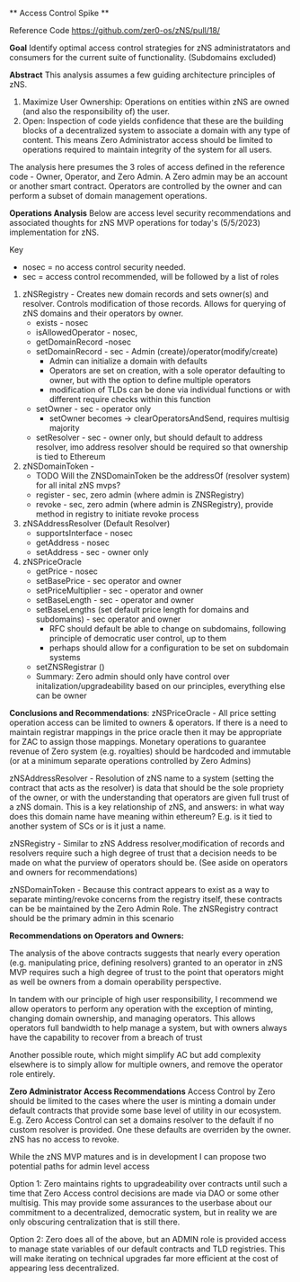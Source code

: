 ** Access Control Spike **

Reference Code https://github.com/zer0-os/zNS/pull/18/

**Goal**
Identify optimal access control strategies for zNS administratators and consumers for the current suite of functionality. (Subdomains excluded)


**Abstract** 
This analysis assumes a few guiding architecture principles of zNS.

1. Maximize User Ownership:  Operations on entities within zNS are owned (and also the responsibility of) the user. 
2. Open: Inspection of code yields confidence that these are the building blocks of a decentralized system to associate a domain with any type of content.  This means Zero Administrator access should be limited to operations required to maintain integrity of the system for all users. 

The analysis here presumes the 3 roles of access defined in the reference code - Owner, Operator, and Zero Admin. A Zero admin may be an account or another smart contract. Operators are controlled by the owner and can perform a subset of domain management operations. 

**Operations Analysis**
Below are access level security recommendations and associated thoughts for zNS MVP operations for today's (5/5/2023) implementation for zNS. 

Key
* nosec = no access control security needed. 
* sec = access control recommended, will be followed by a list of roles

1. zNSRegistry - Creates new domain records and sets owner(s) and resolver. Controls modification of those records. Allows for querying of zNS domains and their operators by owner.
    * exists - nosec
    * isAllowedOperator - nosec,
    * getDomainRecord -nosec
    * setDomainRecord - sec - Admin (create)/operator(modify/create)
        * Admin can initialize a domain with defaults 
        * Operators are set on creation, with a sole operator defaulting to owner, but with the option to define multiple operators
        * modification of TLDs can be done via individual functions or with different require checks within this function
    * setOwner - sec - operator only
        * setOwner becomes -> clearOperatorsAndSend, requires multisig majority 
    * setResolver - sec - owner only, but should default to address resolver, imo address resolver should be required so that ownership is tied to Ethereum
2. zNSDomainToken -
    * TODO Will the ZNSDomainToken be the addressOf (resolver system) for all inital zNS mvps?
    * register - sec, zero admin (where admin is ZNSRegistry)
    * revoke - sec, zero admin (where admin is ZNSRegistry), provide method in registry to initiate revoke process
3. zNSAddressResolver (Default Resolver)
    * supportsInterface - nosec
    * getAddress - nosec
    * setAddress - sec - owner only
4. zNSPriceOracle
    * getPrice - nosec
    * setBasePrice - sec operator and owner 
    * setPriceMultiplier - sec - operator and owner
    * setBaseLength - sec - operator and owner
    * setBaseLengths (set default price length for domains and subdomains) - sec operator and owner
        * RFC should default be able to change on subdomains, following principle of democratic user control, up to them
        * perhaps should allow for a configuration to be set on subdomain systems
    * setZNSRegistrar ()
    * Summary: Zero admin should only have control over initalization/upgradeability based on our principles, everything else can be owner

**Conclusions and Recommendations**:
zNSPriceOracle - All price setting operation access can be limited to owners & operators. If there is a need to maintain registrar mappings in the price oracle then it may be appropriate for ZAC to assign those mappings. Monetary operations to guarantee revenue of Zero system (e.g. royalties) should be hardcoded and immutable (or at a minimum separate operations controlled by Zero Admins)


zNSAddressResolver - Resolution of zNS name to a system (setting the contract that acts as the resolver) is data that should be the sole propriety of the owner, or with the understanding that operators are given full trust of a zNS domain. This is a key relationship of zNS, and answers: in what way does this domain name have meaning within ethereum? E.g. is it tied to another system of SCs or is it just a name. 


zNSRegistry - Similar to zNS Address resolver,modification of records and resolvers require such a high degree of trust that a decision needs to be made on what the purview of operators should be. (See aside on operators and owners for recommendations)


zNSDomainToken - Because this contract appears to exist as a way to separate minting/revoke concerns from the registry itself, these contracts can be be maintained by the Zero Admin Role. The zNSRegistry contract should be the primary admin in this scenario


**Recommendations on Operators and Owners:**

The analysis of the above contracts suggests that nearly every operation (e.g. manipulating price, defining resolvers) granted to an operator in zNS MVP requires such a high degree of trust to the point that operators might as well be owners from a domain operability perspective.


In tandem with our principle of high user responsibility, I recommend we allow operators to perform any operation with the exception of minting, changing domain ownership, and managing operators. This allows operators full bandwidth to help manage a system, but with owners always have the capability to recover from a breach of trust


Another possible route, which might simplify AC but add complexity elsewhere is to simply allow for multiple owners, and remove the operator role entirely.

**Zero Administrator Access Recommendations**
Access Control by Zero should be limited to the cases where the user is minting a domain under default contracts that provide some base level of utility in our ecosystem. E.g. Zero Access Control can set a domains resolver to the default if no custom resolver is provided. One these defaults are overriden by the owner. zNS has no access to revoke.


While the zNS MVP matures and is in development I can propose two potential paths for admin level access


Option 1:
 Zero maintains rights to upgradeability over contracts until such a time that Zero Access control decisions are made via DAO or some other multisig. This may provide some assurances to the userbase about our commitment to a decentralized, democratic system, but in reality we are only obscuring centralization that is still there.

Option 2:
 Zero does all of the above, but an ADMIN role is provided access to manage state variables of our default contracts and TLD registries. This will make iterating on technical upgrades far more efficient at the cost of appearing less decentralized. 
 
